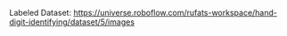Labeled Dataset: https://universe.roboflow.com/rufats-workspace/hand-digit-identifying/dataset/5/images

